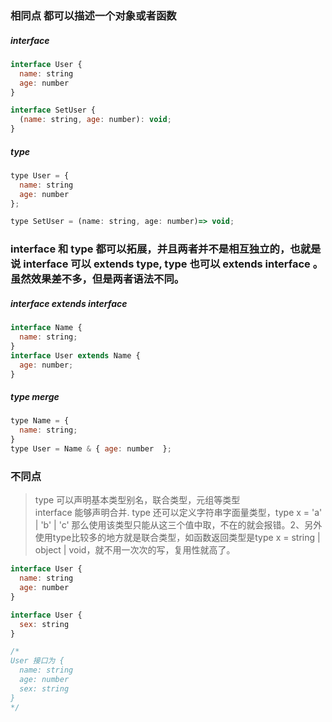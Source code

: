 ### 相同点   都可以描述一个对象或者函数   
##### interface   
```javascript   
interface User {
  name: string
  age: number
}

interface SetUser {
  (name: string, age: number): void;
}
```   
##### type   
```javascript   
type User = {
  name: string
  age: number
};

type SetUser = (name: string, age: number)=> void;
```   
### interface 和 type 都可以拓展，并且两者并不是相互独立的，也就是说 interface 可以 extends type, type 也可以 extends interface 。 虽然效果差不多，但是两者语法不同。   
##### interface extends interface      
```javascript   
interface Name { 
  name: string; 
}
interface User extends Name { 
  age: number; 
}
```   
##### type merge
```javascript   
type Name = { 
  name: string; 
}
type User = Name & { age: number  };
```   
### 不同点   
>type 可以声明基本类型别名，联合类型，元组等类型   
>interface 能够声明合并. 
>type 还可以定义字符串字面量类型，type x = 'a' | 'b' | 'c' 那么使用该类型只能从这三个值中取，不在的就会报错。2、另外使用type比较多的地方就是联合类型，如函数返回类型是type x = string | object | void，就不用一次次的写，复用性就高了。
```javascript   
interface User {
  name: string
  age: number
}

interface User {
  sex: string
}

/*
User 接口为 {
  name: string
  age: number
  sex: string 
}
*/
```
